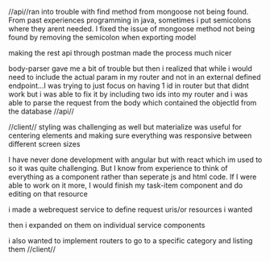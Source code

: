 
//api//ran into trouble with find method from mongoose not being found. From past experiences programming in 
java, sometimes i put semicolons where they arent needed. I fixed the issue of mongoose method not
being found by removing the semicolon when exporting model

making the rest api through postman made the process much nicer 

body-parser gave me a bit of trouble but then i realized that while i would need to include the actual
param in my router and not in an external defined endpoint...I was trying to just focus on having 
1 id in router but that didnt work but i was able to fix it by including two ids into my router and
i was able to parse the request from the body which contained the objectId from the database
//api//

//client//
styling was challenging as well but materialize was useful for centering elements and making sure
everything was responsive between different screen sizes

I have never done development with angular but with react which im used to so it was quite challenging.
But I know from experience to think of everything as a component rather than seperate js and html code.
If I were able to work on it more, I would finish my task-item component and do editing on that resource


i made a webrequest service to define request uris/or resources i wanted

then i expanded on them on individual service components

i also wanted to implement routers to go to a specific category
and listing them
//client//

